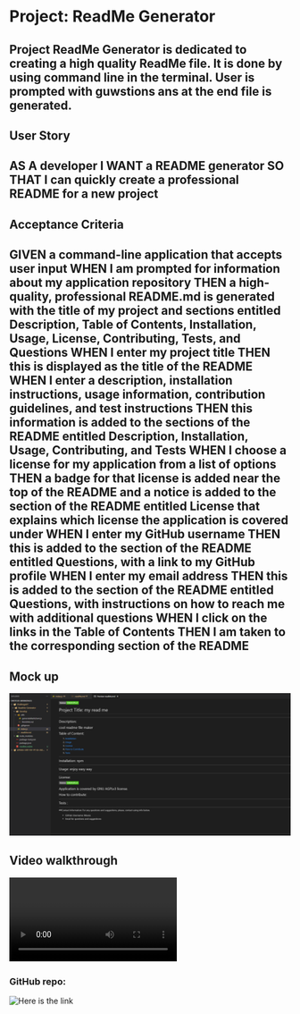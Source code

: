 # Project: ReadMe Generator

Project ReadMe Generator is dedicated to creating a high quality ReadMe file. It is done by using command line in the terminal. 
User is prompted with guwstions ans at the end file is generated. 
---

## User Story

AS A developer
I WANT a README generator
SO THAT I can quickly create a professional README for a new project
---

## Acceptance Criteria

GIVEN a command-line application that accepts user input
WHEN I am prompted for information about my application repository
THEN a high-quality, professional README.md is generated with the title of my project and sections entitled Description, Table of Contents, Installation, Usage, License, Contributing, Tests, and Questions
WHEN I enter my project title
THEN this is displayed as the title of the README
WHEN I enter a description, installation instructions, usage information, contribution guidelines, and test instructions
THEN this information is added to the sections of the README entitled Description, Installation, Usage, Contributing, and Tests
WHEN I choose a license for my application from a list of options
THEN a badge for that license is added near the top of the README and a notice is added to the section of the README entitled License that explains which license the application is covered under
WHEN I enter my GitHub username
THEN this is added to the section of the README entitled Questions, with a link to my GitHub profile
WHEN I enter my email address
THEN this is added to the section of the README entitled Questions, with instructions on how to reach me with additional questions
WHEN I click on the links in the Table of Contents
THEN I am taken to the corresponding section of the README
---

## Mock up 
![An image of generated ReadMe](./picofReadMe.png)

## Video walkthrough

![walkthrough video](./videoWalkthrough.webm)


### GitHub repo: 
![Here is the link](https://github.com/Mavsic/ReadMe-Generator)
